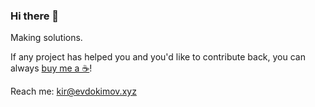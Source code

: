 ### Hi there 👋

Making solutions.

If any project has helped you and you'd like to contribute back, you can always [buy me a ☕](https://ko-fi.com/X8X03ULFQ)!

Reach me: kir@evdokimov.xyz
